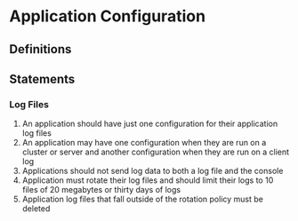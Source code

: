 # Application Configuration

## Definitions

## Statements
### Log Files
1. An application should have just one configuration for their application log files
2. An application may have one configuration when they are run on a cluster or server and another configuration when they are run on a client log
3. Applications should not send log data to both a log file and the console
4. Application must rotate their log files and should limit their logs to 10 files of 20 megabytes or thirty days of logs
5. Application log files that fall outside of the rotation policy must be deleted
